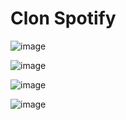 # Clon Spotify
![image](https://github.com/user-attachments/assets/88200d8a-6870-4c9e-a871-eb75047f7839)

![image](https://github.com/user-attachments/assets/ffc788ef-1774-4a9d-948a-5f9d278a0106)

![image](https://github.com/user-attachments/assets/bd8c2e4c-6da4-473a-951f-0d40e547869a)

![image](https://github.com/user-attachments/assets/6bd48c4d-5771-4ae4-ac1c-cf415e58b800)
